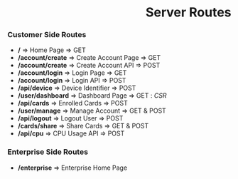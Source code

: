 <h1 align="right">Server Routes</h1>
<h3>Customer Side Routes</h3>

* **/** =>  Home Page => GET
* **/account/create** => Create Account Page => GET
* **/account/create** => Create Account API => POST
* **/account/login** => Login Page => GET
* **/account/login** => Login API => POST
* **/api/device** => Device Identifier => POST
* **/user/dashboard** => Dashboard Page => GET : _CSR_
* **/api/cards** => Enrolled Cards => POST
* **/user/manage** => Manage Account => GET & POST
* **/api/logout** => Logout User => POST
* **/cards/share** => Share Cards => GET & POST
* **/api/cpu** => CPU Usage API => POST

<h3>Enterprise Side Routes</h3>

* **/enterprise** => Enterprise Home Page